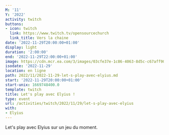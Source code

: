 ```yaml
---
M: '11'
Y: '2022'
activity: twitch
buttons:
- icon: twitch
  link: https://www.twitch.tv/opensourcechurch
  link_title: Vers la chaine
date: '2022-11-29T20:00:00+01:00'
display: light
duration: '2:00:00'
end: '2022-11-29T22:00:00+01:00'
image: https://cdn.mcr.ea.com/3/images/03cfe37e-1c86-4063-8d5c-c67aff90a293/1587735143-0x0-0-0.jpg
isodate: '2022-11-29'
location: en ligne
path: 2022/11/2022-11-29-let-s-play-avec-elyius.md
start: '2022-11-29T20:00:00+01:00'
start-unix: 1669748400.0
template: twitch
title: Let's play avec Elyius !
type: event
url: /activities/twitch/2022/11/29/let-s-play-avec-elyius
with:
- Elyius
---
```

Let's play avec Elyius sur un jeu du moment.